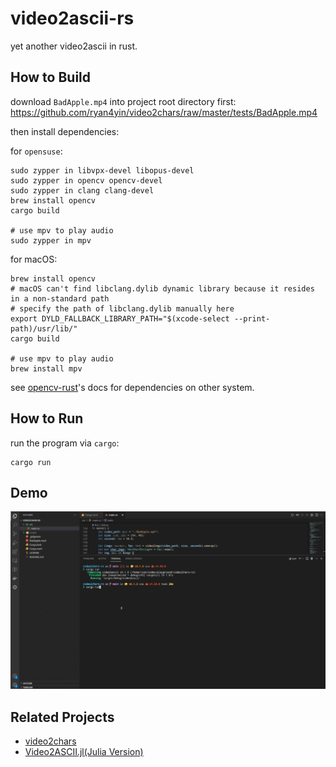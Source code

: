 # video2ascii-rs

yet another video2ascii in rust.

## How to Build

download `BadApple.mp4` into project root directory first: <https://github.com/ryan4yin/video2chars/raw/master/tests/BadApple.mp4>

then install dependencies:

for `opensuse`:

```shell
sudo zypper in libvpx-devel libopus-devel
sudo zypper in opencv opencv-devel
sudo zypper in clang clang-devel
brew install opencv
cargo build

# use mpv to play audio
sudo zypper in mpv
```

for macOS:

```shell
brew install opencv
# macOS can't find libclang.dylib dynamic library because it resides in a non-standard path
# specify the path of libclang.dylib manually here
export DYLD_FALLBACK_LIBRARY_PATH="$(xcode-select --print-path)/usr/lib/"
cargo build

# use mpv to play audio
brew install mpv
```

see [opencv-rust](https://github.com/twistedfall/opencv-rust#getting-opencv)'s docs for dependencies on other system.

## How to Run

run the program via `cargo`:

```shell
cargo run
```


## Demo

![](./badapple-demo.gif)


## Related Projects

- [video2chars](https://github.com/yuansuye/video2chars)
- [Video2ASCII.jl(Julia Version)](https://github.com/ryan4yin/Video2ASCII.jl)
